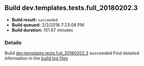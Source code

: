 ## Build dev.templates.tests.full_20180202.3
- **Build result:** `succeeded`
- **Build queued:** 2/2/2018 7:23:08 PM
- **Build duration:** 101.67 minutes
### Details
Build [dev.templates.tests.full_20180202.3](https://winappstudio.visualstudio.com/web/build.aspx?pcguid=a4ef43be-68ce-4195-a619-079b4d9834c2&builduri=vstfs%3a%2f%2f%2fBuild%2fBuild%2f24861) succeeded
Find detailed information in the [build log files](https://uwpctdiags.blob.core.windows.net/buildlogs/dev.templates.tests.full_20180202.3_logs.zip)

